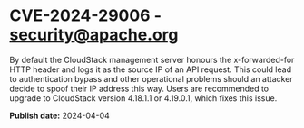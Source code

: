 # CVE-2024-29006 - security@apache.org

By default the CloudStack management server honours the x-forwarded-for HTTP header and logs it as the source IP of an API request. This could lead to authentication bypass and other operational problems should an attacker decide to spoof their IP address this way. Users are recommended to upgrade to CloudStack version 4.18.1.1 or 4.19.0.1, which fixes this issue.



**Publish date:** 2024-04-04
